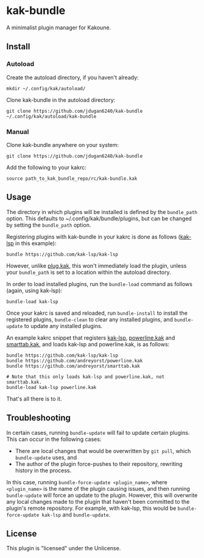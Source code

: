 # kak-bundle

A minimalist plugin manager for Kakoune.

## Install

### Autoload

Create the autoload directory, if you haven't already:

```
mkdir ~/.config/kak/autoload/
```

Clone kak-bundle in the autoload directory:

```
git clone https://github.com/jdugan6240/kak-bundle ~/.config/kak/autoload/kak-bundle
```

### Manual

Clone kak-bundle anywhere on your system:

```
git clone https://github.com/jdugan6240/kak-bundle
```

Add the following to your kakrc:

```
source path_to_kak_bundle_repo/rc/kak-bundle.kak
```

## Usage

The directory in which plugins will be installed is defined by the `bundle_path` option. This defaults to
~/.config/kak/bundle/plugins, but can be changed by setting the `bundle_path` option.

Registering plugins with kak-bundle in your kakrc is done as follows ([kak-lsp](https://github.com/kak-lsp/kak-lsp) in this example):

```
bundle https://github.com/kak-lsp/kak-lsp
```

However, unlike [plug.kak](https://github.com/andreyorst/plug.kak), this won't immediately load the plugin,
unless your `bundle_path` is set to a location within the autoload directory.

In order to load installed plugins, run the `bundle-load` command as follows (again, using kak-lsp):

```
bundle-load kak-lsp
```

Once your kakrc is saved and reloaded, run `bundle-install` to install the registered plugins, `bundle-clean` to
clear any installed plugins, and `bundle-update` to update any installed plugins.

An example kakrc snippet that registers [kak-lsp](https://github.com/kak-lsp/kak-lsp), [powerline.kak](https://github.com/andreyorst/powerline.kak) and [smarttab.kak](https://github.com/andreyorst/smarttab.kak), and loads kak-lsp and powerline.kak,
is as follows:

```
bundle https://github.com/kak-lsp/kak-lsp
bundle https://github.com/andreyorst/powerline.kak
bundle https://github.com/andreyorst/smarttab.kak

# Note that this only loads kak-lsp and powerline.kak, not smarttab.kak.
bundle-load kak-lsp powerline.kak
```

That's all there is to it.

## Troubleshooting

In certain cases, running `bundle-update` will fail to update certain plugins. This can occur in the following cases:

- There are local changes that would be overwritten by `git pull`, which `bundle-update` uses, and
- The author of the plugin force-pushes to their repository, rewriting history in the process.

In this case, running `bundle-force-update <plugin_name>`, where `<plugin_name>` is the name of the plugin causing issues,
and then running `bundle-update` will force an update to the plugin. However, this will overwrite any local changes made to
the plugin that haven't been committed to the plugin's remote repository. For example, with kak-lsp, this would be
`bundle-force-update kak-lsp` and `bundle-update`.

## License

This plugin is "licensed" under the Unlicense.
